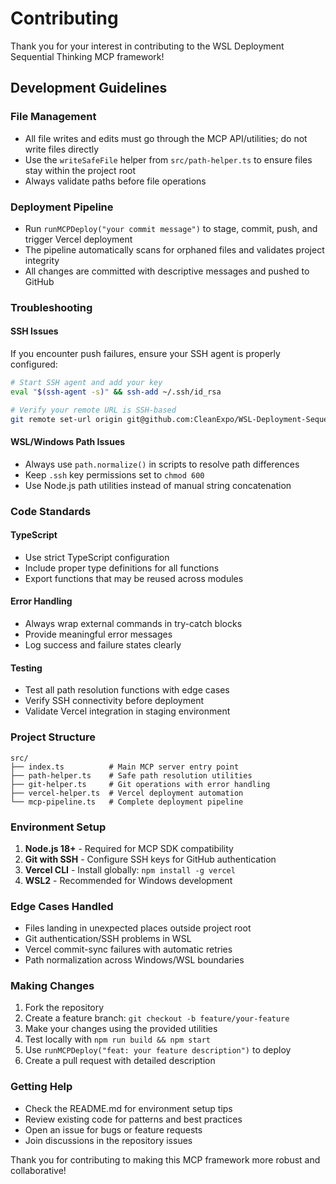 # Contributing

Thank you for your interest in contributing to the WSL Deployment Sequential Thinking MCP framework!

## Development Guidelines

### File Management
- All file writes and edits must go through the MCP API/utilities; do not write files directly
- Use the `writeSafeFile` helper from `src/path-helper.ts` to ensure files stay within the project root
- Always validate paths before file operations

### Deployment Pipeline
- Run `runMCPDeploy("your commit message")` to stage, commit, push, and trigger Vercel deployment
- The pipeline automatically scans for orphaned files and validates project integrity
- All changes are committed with descriptive messages and pushed to GitHub

### Troubleshooting

#### SSH Issues
If you encounter push failures, ensure your SSH agent is properly configured:

```bash
# Start SSH agent and add your key
eval "$(ssh-agent -s)" && ssh-add ~/.ssh/id_rsa

# Verify your remote URL is SSH-based
git remote set-url origin git@github.com:CleanExpo/WSL-Deployment-Sequential-Thinking.git
```

#### WSL/Windows Path Issues
- Always use `path.normalize()` in scripts to resolve path differences
- Keep `.ssh` key permissions set to `chmod 600`
- Use Node.js path utilities instead of manual string concatenation

### Code Standards

#### TypeScript
- Use strict TypeScript configuration
- Include proper type definitions for all functions
- Export functions that may be reused across modules

#### Error Handling
- Always wrap external commands in try-catch blocks
- Provide meaningful error messages
- Log success and failure states clearly

#### Testing
- Test all path resolution functions with edge cases
- Verify SSH connectivity before deployment
- Validate Vercel integration in staging environment

### Project Structure

```
src/
├── index.ts          # Main MCP server entry point
├── path-helper.ts    # Safe path resolution utilities
├── git-helper.ts     # Git operations with error handling
├── vercel-helper.ts  # Vercel deployment automation
└── mcp-pipeline.ts   # Complete deployment pipeline
```

### Environment Setup

1. **Node.js 18+** - Required for MCP SDK compatibility
2. **Git with SSH** - Configure SSH keys for GitHub authentication
3. **Vercel CLI** - Install globally: `npm install -g vercel`
4. **WSL2** - Recommended for Windows development

### Edge Cases Handled

- Files landing in unexpected places outside project root
- Git authentication/SSH problems in WSL
- Vercel commit-sync failures with automatic retries
- Path normalization across Windows/WSL boundaries

### Making Changes

1. Fork the repository
2. Create a feature branch: `git checkout -b feature/your-feature`
3. Make your changes using the provided utilities
4. Test locally with `npm run build && npm start`
5. Use `runMCPDeploy("feat: your feature description")` to deploy
6. Create a pull request with detailed description

### Getting Help

- Check the README.md for environment setup tips
- Review existing code for patterns and best practices
- Open an issue for bugs or feature requests
- Join discussions in the repository issues

Thank you for contributing to making this MCP framework more robust and collaborative!
